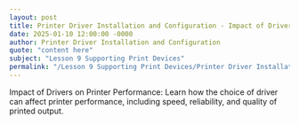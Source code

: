 ```yaml
---
layout: post
title: Printer Driver Installation and Configuration - Impact of Drivers on Printer Performance
date: 2025-01-10 12:00:00 -0000
author: Printer Driver Installation and Configuration
quote: "content here"
subject: "Lesson 9 Supporting Print Devices"
permalink: "/Lesson 9 Supporting Print Devices/Printer Driver Installation and Configuration/Printer Driver Installation and Configuration - Impact of Drivers on Printer Performance"
---
```


Impact of Drivers on Printer Performance: Learn how the choice of driver can affect printer performance, including speed, reliability, and quality of printed output.
